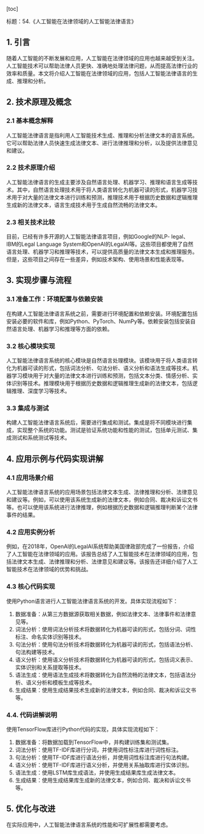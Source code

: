 
[toc]                    
                
                
标题：54.《人工智能在法律领域的人工智能法律语言》

## 1. 引言

随着人工智能的不断发展和应用，人工智能在法律领域的应用也越来越受到关注。人工智能技术可以帮助法律人员更快、准确地处理法律问题，从而提高法律行业的效率和质量。本文将介绍人工智能在法律领域的应用，包括人工智能法律语言的生成、推理和分析。

## 2. 技术原理及概念

### 2.1 基本概念解释

人工智能法律语言是指利用人工智能技术生成、推理和分析法律文本的语言系统。它可以帮助法律人员快速生成法律文本、进行法律推理和分析，以及提供法律意见和建议。

### 2.2 技术原理介绍

人工智能法律语言的生成主要涉及自然语言处理、机器学习、推理和语言生成等技术。其中，自然语言处理技术用于将人类语言转化为机器可读的形式，机器学习技术用于对大量的法律文本进行训练和预测，推理技术用于根据历史数据和逻辑推理生成新的法律文本，语言生成技术用于生成自然流畅的法律文本。

### 2.3 相关技术比较

目前，已经有许多开源的人工智能法律语言项目，例如Google的NLP- legal、IBM的Legal Language System和OpenAI的LegalAI等。这些项目都使用了自然语言处理、机器学习和推理等技术，可以提供高质量的法律文本生成和推理服务。但是，这些项目之间存在一些差异，例如技术架构、使用场景和性能表现等。

## 3. 实现步骤与流程

### 3.1 准备工作：环境配置与依赖安装

在构建人工智能法律语言系统之前，需要进行环境配置和依赖安装。环境配置包括安装必要的软件和库，例如Python、PyTorch、NumPy等。依赖安装包括安装自然语言处理、机器学习和推理等方面的依赖。

### 3.2 核心模块实现

人工智能法律语言系统的核心模块是自然语言处理模块。该模块用于将人类语言转化为机器可读的形式，包括词法分析、句法分析、语义分析和语法生成等技术。机器学习模块用于对大量的法律文本进行训练和预测，包括文本分类、情感分析、实体识别等技术。推理模块用于根据历史数据和逻辑推理生成新的法律文本，包括逻辑推理、深度学习等技术。

### 3.3 集成与测试

构建人工智能法律语言系统后，需要进行集成和测试。集成是将不同模块进行集成，实现整个系统的功能。测试是验证系统功能和性能的测试，包括单元测试、集成测试和系统测试等技术。

## 4. 应用示例与代码实现讲解

### 4.1 应用场景介绍

人工智能法律语言系统的应用场景包括法律文本生成、法律推理和分析、法律意见和建议等。例如，可以使用该系统生成新的法律文本，例如合同、裁决和诉讼文书等。也可以使用该系统进行法律推理，例如根据历史数据和逻辑推理判断某个法律事件的结果。

### 4.2 应用实例分析

例如，在2018年，OpenAI的LegalAI系统帮助美国律政部完成了一份报告，介绍了人工智能在法律领域的应用。该报告总结了人工智能技术在法律领域的应用，包括法律文本生成、法律推理和分析、法律意见和建议等。该报告还详细介绍了人工智能技术在法律领域的优势和挑战。

### 4.3 核心代码实现

使用Python语言进行人工智能法律语言系统的开发。具体实现流程如下：

1. 数据准备：从第三方数据源获取相关数据，例如法律文本、法律事件和法律意见等。
2. 词法分析：使用词法分析技术将数据转化为机器可读的形式，包括分词、词性标注、命名实体识别等技术。
3. 句法分析：使用句法分析技术将数据转化为机器可读的形式，包括语法分析、句法构建等技术。
4. 语义分析：使用语义分析技术将数据转化为机器可读的形式，包括词义表示、实体识别和关系提取等技术。
5. 语法生成：使用语法生成技术将数据转化为自然流畅的法律文本，包括语法分析、语义分析和模板生成等技术。
6. 生成结果：使用生成结果技术生成新的法律文本，例如合同、裁决和诉讼文书等。

### 4.4. 代码讲解说明

使用TensorFlow库进行Python代码的实现，具体实现流程如下：

1. 数据准备：将数据加载到TensorFlow中，并构建训练集和测试集。
2. 词法分析：使用TF-IDF库进行分词，并使用词性标注库进行词性标注。
3. 句法分析：使用TF-IDF库进行语法分析，并使用词性标注库进行句法构建。
4. 语义分析：使用TF-IDF库进行语义分析，并使用关系抽取库进行实体识别。
5. 语法生成：使用LSTM库生成语法，并使用生成结果库生成法律文本。
6. 生成结果：使用生成结果库生成新的法律文本，例如合同、裁决和诉讼文书等。

## 5. 优化与改进

在实际应用中，人工智能法律语言系统的性能和可扩展性都需要考虑。

